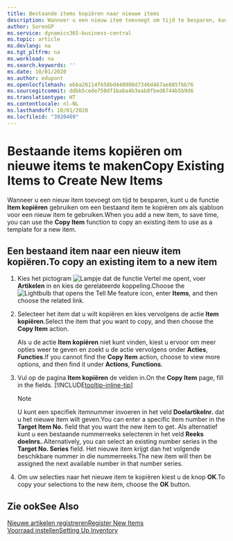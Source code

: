 ```yaml
---
title: Bestaande items kopiëren naar nieuwe items
description: Wanneer u een nieuw item toevoegt om tijd te besparen, kunt u de functie Item kopiëren gebruiken om een bestaand item te kopiëren om als sjabloon voor een nieuw item te gebruiken.
author: SorenGP
ms.service: dynamics365-business-central
ms.topic: article
ms.devlang: na
ms.tgt_pltfrm: na
ms.workload: na
ms.search.keywords: ''
ms.date: 10/01/2020
ms.author: edupont
ms.openlocfilehash: ebba20114f658bd440908d7346d467ae885fbb76
ms.sourcegitcommit: ddbb5cede750df1baba4b3eab8fbed6744b5b9d6
ms.translationtype: HT
ms.contentlocale: nl-NL
ms.lasthandoff: 10/01/2020
ms.locfileid: "3920469"
---
```

# <a name="copy-existing-items-to-create-new-items"></a><span data-ttu-id="dbf6d-103">Bestaande items kopiëren om nieuwe items te maken</span><span class="sxs-lookup"><span data-stu-id="dbf6d-103">Copy Existing Items to Create New Items</span></span>

<span data-ttu-id="dbf6d-104">Wanneer u een nieuw item toevoegt om tijd te besparen, kunt u de functie **Item kopiëren** gebruiken om een bestaand item te kopiëren om als sjabloon voor een nieuw item te gebruiken.</span><span class="sxs-lookup"><span data-stu-id="dbf6d-104">When you add a new item, to save time, you can use the **Copy Item** function to copy an existing item to use as a template for a new item.</span></span>  

## <a name="to-copy-an-existing-item-to-a-new-item"></a><span data-ttu-id="dbf6d-105">Een bestaand item naar een nieuw item kopiëren.</span><span class="sxs-lookup"><span data-stu-id="dbf6d-105">To copy an existing item to a new item</span></span>

1. <span data-ttu-id="dbf6d-106">Kies het pictogram ![Lampje dat de functie Vertel me opent](media/ui-search/search_small.png "Vertel me wat u wilt doen"), voer **Artikelen** in en kies de gerelateerde koppeling.</span><span class="sxs-lookup"><span data-stu-id="dbf6d-106">Choose the ![Lightbulb that opens the Tell Me feature](media/ui-search/search_small.png "Tell me what you want to do") icon, enter **Items**, and then choose the related link.</span></span>  
2. <span data-ttu-id="dbf6d-107">Selecteer het item dat u wilt kopiëren en kies vervolgens de actie **Item kopiëren**.</span><span class="sxs-lookup"><span data-stu-id="dbf6d-107">Select the item that you want to copy, and then choose the **Copy Item** action.</span></span>  

    <span data-ttu-id="dbf6d-108">Als u de actie **Item kopiëren** niet kunt vinden, kiest u ervoor om meer opties weer te geven en zoekt u de actie vervolgens onder **Acties**, **Functies**.</span><span class="sxs-lookup"><span data-stu-id="dbf6d-108">If you cannot find the **Copy Item** action, choose to view more options, and then find it under **Actions**, **Functions**.</span></span>  

3. <span data-ttu-id="dbf6d-109">Vul op de pagina **Item kopiëren** de velden in.</span><span class="sxs-lookup"><span data-stu-id="dbf6d-109">On the **Copy Item** page, fill in the fields.</span></span> [!INCLUDE[tooltip-inline-tip](includes/tooltip-inline-tip_md.md)]

    > [!NOTE]  
    > <span data-ttu-id="dbf6d-110">U kunt een specifiek itemnummer invoeren in het veld **Doelartikelnr.** dat u het nieuwe item wilt geven.</span><span class="sxs-lookup"><span data-stu-id="dbf6d-110">You can enter a specific item number in the **Target Item No.** field that you want the new item to get.</span></span> <span data-ttu-id="dbf6d-111">Als alternatief kunt u een bestaande nummerreeks selecteren in het veld **Reeks doelnrs.**.</span><span class="sxs-lookup"><span data-stu-id="dbf6d-111">Alternatively, you can select an existing number series in the **Target No. Series** field.</span></span> <span data-ttu-id="dbf6d-112">Het nieuwe item krijgt dan het volgende beschikbare nummer in die nummerreeks.</span><span class="sxs-lookup"><span data-stu-id="dbf6d-112">The new item will then be assigned the next available number in that number series.</span></span>  

4. <span data-ttu-id="dbf6d-113">Om uw selecties naar het nieuwe item te kopiëren kiest u de knop **OK**.</span><span class="sxs-lookup"><span data-stu-id="dbf6d-113">To copy your selections to the new item, choose the **OK** button.</span></span>  

## <a name="see-also"></a><span data-ttu-id="dbf6d-114">Zie ook</span><span class="sxs-lookup"><span data-stu-id="dbf6d-114">See Also</span></span>

[<span data-ttu-id="dbf6d-115">Nieuwe artikelen registreren</span><span class="sxs-lookup"><span data-stu-id="dbf6d-115">Register New Items</span></span>](inventory-how-register-new-items.md)  
[<span data-ttu-id="dbf6d-116">Voorraad instellen</span><span class="sxs-lookup"><span data-stu-id="dbf6d-116">Setting Up Inventory</span></span>](inventory-setup-inventory.md)  
